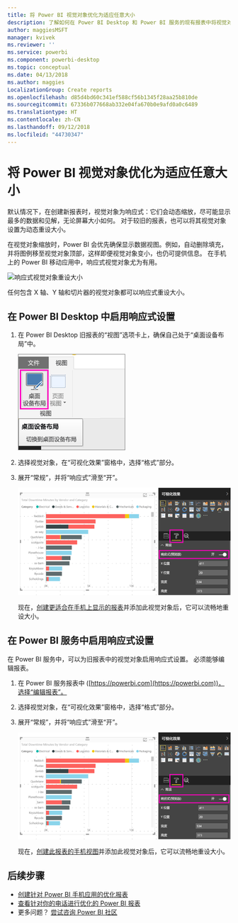 ```yaml
---
title: 将 Power BI 视觉对象优化为适应任意大小
description: 了解如何在 Power BI Desktop 和 Power BI 服务的现有报表中将视觉对象优化为更适合在 Power BI 手机应用中显示。
author: maggiesMSFT
manager: kvivek
ms.reviewer: ''
ms.service: powerbi
ms.component: powerbi-desktop
ms.topic: conceptual
ms.date: 04/13/2018
ms.author: maggies
LocalizationGroup: Create reports
ms.openlocfilehash: d85d4bd60c341ef588cf56b1345f28aa25b810de
ms.sourcegitcommit: 67336b077668ab332e04fa670b0e9afd0a0c6489
ms.translationtype: HT
ms.contentlocale: zh-CN
ms.lasthandoff: 09/12/2018
ms.locfileid: "44730347"
---
```

# <a name="optimize-a-power-bi-visual-for-any-size"></a>将 Power BI 视觉对象优化为适应任意大小
默认情况下，在创建新报表时，视觉对象为响应式：它们会动态缩放，尽可能显示最多的数据和见解，无论屏幕大小如何。 对于较旧的报表，也可以将其视觉对象设置为动态重设大小。

在视觉对象缩放时，Power BI 会优先确保显示数据视图。例如，自动删除填充，并将图例移至视觉对象顶部，这样即便视觉对象变小，也仍可提供信息。 在手机上的 Power BI 移动应用中，响应式视觉对象尤为有用。

![响应式视觉对象重设大小](./media/desktop-create-responsive-visuals/power-bi-responsive-visual.gif)

任何包含 X 轴、Y 轴和切片器的视觉对象都可以响应式重设大小。

## <a name="turn-on-responsiveness-in-power-bi-desktop"></a>在 Power BI Desktop 中启用响应式设置
1. 在 Power BI Desktop 旧报表的“视图”选项卡上，确保自己处于“桌面设备布局”中。
   
    ![“桌面布局”图标](./media/desktop-create-responsive-visuals/power-bi-desktop-layout.png)
2. 选择视觉对象，在“可视化效果”窗格中，选择“格式”部分。
3. 展开“常规”，并将“响应式”滑至“开”。
   
    ![“响应式”为“开”](././media/desktop-create-responsive-visuals/power-bi-turn-responsive-on.png)
   
     现在，[创建更适合在手机上显示的报表](../desktop-create-phone-report.md)并添加此视觉对象后，它可以流畅地重设大小。

## <a name="turn-on-responsiveness-in-the-power-bi-service"></a>在 Power BI 服务中启用响应式设置
在 Power BI 服务中，可以为旧报表中的视觉对象启用响应式设置。 必须能够编辑报表。

1. 在 Power BI 服务报表中 ([https://powerbi.com](https://powerbi.com))，选择“编辑报表”。
2. 选择视觉对象，在“可视化效果”窗格中，选择“格式”部分。
3. 展开“常规”，并将“响应式”滑至“开”。
   
    ![“响应式”为“开”](././media/desktop-create-responsive-visuals/power-bi-turn-responsive-on.png)
   
     现在，[创建此报表的手机视图](../desktop-create-phone-report.md)并添加此视觉对象后，它可以流畅地重设大小。

## <a name="next-steps"></a>后续步骤
* [创建针对 Power BI 手机应用的优化报表](../desktop-create-phone-report.md)
* [查看针对你的电话进行优化的 Power BI 报表](../consumer/mobile/mobile-apps-view-phone-report.md)
* 更多问题？ [尝试咨询 Power BI 社区](http://community.powerbi.com/)

